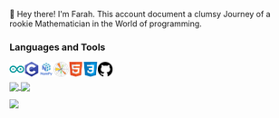 
👋 Hey there! I'm Farah.
This account document a clumsy Journey of a rookie Mathematician in the World of programming.

### Languages and Tools

<img src="https://github.com/elghemary/elghemary/blob/main/logo/Arduino.svg" align="left" alt="arduino" width="26px" />
<img src="https://github.com/elghemary/elghemary/blob/main/logo/C.svg" align="left" alt="C" width="26px" />

<img src="https://github.com/elghemary/elghemary/blob/main/logo/numpy.png" align="left" alt="numpy" width="26px"/>
<img src="https://github.com/elghemary/elghemary/blob/main/logo/matpotlib.png" align="left" alt="matpotlib" width="26px" />

<img src="https://github.com/elghemary/elghemary/blob/main/logo/html5.svg" align="left" alt="HTML5" width="26px" />
<img src="https://github.com/elghemary/elghemary/blob/main/logo/CSS3.svg" align="left" alt="CSS3" width="26px" />
<img src="https://github.com/elghemary/elghemary/blob/main/logo/Github.svg" align="left" width="26px" />

<br />  
<br />


<a href="https://github.com/anuraghazra/github-readme-stats">
  <img height="180px" align="center" src="https://github-readme-stats.vercel.app/api?username=elghemary&show_icons=true&theme=jolly&layout=compact" />
</a>
<a href="https://github.com/anuraghazra/convoychat">
  <img height="180px" align="center" src="https://github-readme-stats.vercel.app/api/top-langs/?username=elghemary&langs_count=8&theme=jolly&layout=compact" />
</a>

![](https://komarev.com/ghpvc/?username=elghemary&color=lightgrey)
